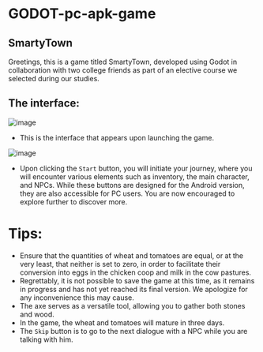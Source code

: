 # GODOT-pc-apk-game

## SmartyTown

Greetings, this is a game titled SmartyTown, developed using Godot in collaboration with two college friends as part of an elective course we selected during our studies.

## The interface:

![image](https://github.com/user-attachments/assets/7986179d-9ba4-45d2-98d9-66c26e013825)

- This is the interface that appears upon launching the game.

![image](https://github.com/user-attachments/assets/cb7f5989-a47d-4257-98fc-01fa00175284)

- Upon clicking the `Start` button, you will initiate your journey, where you will encounter various elements such as inventory, the main character, and NPCs. While these buttons are designed for the Android version, they are also accessible for PC users. You are now encouraged to explore further to discover more.

# Tips:
  - Ensure that the quantities of wheat and tomatoes are equal, or at the very least, that neither is set to zero, in order to facilitate their conversion into eggs in the chicken coop and milk in the cow pastures.
  - Regrettably, it is not possible to save the game at this time, as it remains in progress and has not yet reached its final version. We apologize for any inconvenience this may cause.
  - The axe serves as a versatile tool, allowing you to gather both stones and wood.
  - In the game, the wheat and tomatoes will mature in three days.
  - The `Skip` button is to go to the next dialogue with a NPC while you are talking with him.



